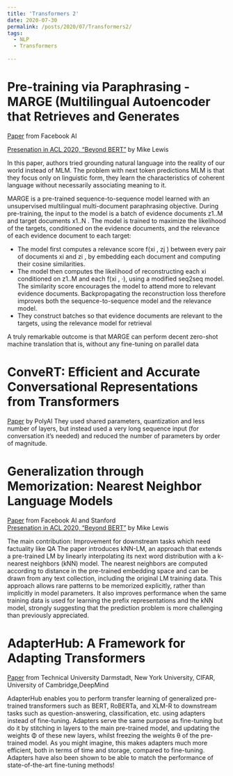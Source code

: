 ```yaml
---
title: 'Transformers 2'
date: 2020-07-30
permalink: /posts/2020/07/Transformers2/
tags:
  - NLP
  - Transformers
  
---
```





# Pre-training via Paraphrasing - MARGE (Multilingual Autoencoder that Retrieves and Generates
[Paper](https://arxiv.org/abs/2006.15020) from Facebook AI

[Presenation in ACL 2020, “Beyond BERT”](https://slideslive.com/38929793/beyond-bert) by Mike Lewis



In this paper, authors tried grounding natural language into the reality of our world instead of MLM. The problem with next token predictions MLM is that they focus only on linguistic form, they learn the characteristics of coherent language without necessarily associating meaning to it. 

MARGE is a pre-trained sequence-to-sequence model learned with an unsupervised multilingual multi-document paraphrasing objective.
During pre-training, the input to the model is a batch of evidence documents z1..M and target documents x1..N . The model is trained to maximize the likelihood of the targets, conditioned on the evidence documents, and the relevance of each evidence document to each target: 
- The model first computes a relevance score f(xi , zj ) between every pair of documents xi and zi , by embedding each document and computing their cosine similarities. 
- The model then computes the likelihood of reconstructing each xi conditioned on z1..M and each f(xi , ·), using a modified seq2seq model. The similarity score encourages the model to attend more to relevant evidence documents. Backpropagating the reconstruction loss therefore improves both the sequence-to-sequence model and the relevance model. 
- They construct batches so that evidence documents are relevant to the targets, using the relevance model for retrieval

A truly remarkable outcome is that MARGE can perform decent zero-shot machine translation that is, without any fine-tuning on parallel data

# ConveRT: Efficient and Accurate Conversational Representations from Transformers
[Paper](https://arxiv.org/abs/1911.03688) by PolyAI
They used shared parameters, quantization and less number of layers, but instead used a very long sequence input (for conversation it’s needed) and reduced the number of parameters by order of magnitude. 




# Generalization through Memorization: Nearest Neighbor Language Models
[Paper](https://arxiv.org/abs/1911.00172)  from Facebook AI and Stanford   
[Presenation in ACL 2020, “Beyond BERT”](https://slideslive.com/38929793/beyond-bert) by Mike Lewis

The main contribution: Improvement for downstream tasks which need factuality like QA
The paper introduces kNN-LM, an approach that extends a pre-trained LM by linearly interpolating its next
word distribution with a k-nearest neighbors (kNN) model. The nearest neighbors are computed
according to distance in the pre-trained embedding space and can be drawn from any text collection, including the original LM training data. This approach allows rare patterns to be memorized
explicitly, rather than implicitly in model parameters. It also improves performance when the same
training data is used for learning the prefix representations and the kNN model, strongly suggesting
that the prediction problem is more challenging than previously appreciated.


# AdapterHub: A Framework for Adapting Transformers
[Paper](https://arxiv.org/pdf/2007.07779v1.pdf) from Technical University Darmstadt, New York University, CIFAR, University of Cambridge,DeepMind

AdapterHub enables you to perform transfer learning of generalized pre-trained transformers such as BERT, RoBERTa, and XLM-R to downstream tasks such as question-answering, classification, etc. using adapters instead of fine-tuning. Adapters serve the same purpose as fine-tuning but do it by stitching in layers to the main pre-trained model, and updating the weights Φ of these new layers, whilst freezing the weights θ of the pre-trained model. As you might imagine, this makes adapters much more efficient, both in terms of time and storage, compared to fine-tuning. Adapters have also been shown to be able to match the performance of state-of-the-art fine-tuning methods!


